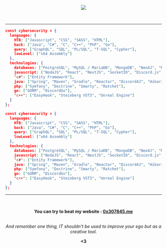 <p align="center">
    <img src="https://github.com/0x307845/0x307845/blob/master/final_612ba1410b2261004b7adddf_552276.gif">
</p>   
<br>

---

```json
const cybersecurity = {
  languages: {
    HTB: ["Javascript", "CSS", "SASS", "HTML"],
    back: ["Java", "C#", "C", "C++", "PhP", "Go"],
    query: ["GraphQL", "SQL", "PL/SQL", "T-SQL", "Cypher"],
    lowLevel: ["x64 Assembly"]
  },
  technologies: {
    databases: ["PostgreSQL", "MySQL / MariaDB", "MongoDB", "Neo4J", "Microsoft SQL Server", "Oracle"],
    javascript: ["NodeJS", "React", "NextJS", "SocketIO", "Discord.js", "Apollo GraphQL", "Express", "Pupeteer"],
    "c#": ["Entity Framework"],
    java: ["Spring", "Maven", "Gradle", "Reactor", "Discord4J", "HikariCP", "JDBI", "JDBC"],
    php: ["Symfony", "Doctrine", "Smarty", "Ratchet"],
    go: ["GORM", "DiscordGo"],
    "c++": ["EasyHook", "Steinberg VST3", "Unreal Engine"]
  }
};
````
```json
const cybersecurity = {
  languages: {
    HTB: ["Javascript", "CSS", "SASS", "HTML"],
    back: ["Java", "C#", "C", "C++", "PhP", "Go"],
    query: ["GraphQL", "SQL", "PL/SQL", "T-SQL", "Cypher"],
    lowLevel: ["x64 Assembly"]
  },
  technologies: {
    databases: ["PostgreSQL", "MySQL / MariaDB", "MongoDB", "Neo4J", "Microsoft SQL Server", "Oracle"],
    javascript: ["NodeJS", "React", "NextJS", "SocketIO", "Discord.js", "Apollo GraphQL", "Express", "Pupeteer"],
    "c#": ["Entity Framework"],
    java: ["Spring", "Maven", "Gradle", "Reactor", "Discord4J", "HikariCP", "JDBI", "JDBC"],
    php: ["Symfony", "Doctrine", "Smarty", "Ratchet"],
    go: ["GORM", "DiscordGo"],
    "c++": ["EasyHook", "Steinberg VST3", "Unreal Engine"]
  }
};

````
---


<br>
<p align="center"><strong>You can try to beat my website : <a href="https://0x307845.me">0x307845.me</a></strong>
<br>
<br>
<p align="center"><em>And remember one thing, IT shouldn't be used to improve your ego but as a creative tool.</em>
<br>
<p align="center"><strong><3</strong>
